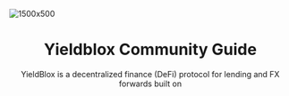 
![1500x500](https://user-images.githubusercontent.com/45983304/146980943-32c1661b-5247-470e-8eb4-3cdc8cf2aadb.jpg)


<h1 align="center"> Yieldblox Community Guide </h1>
<p align="center">YieldBlox is a decentralized finance (DeFi) protocol for lending and FX forwards built on  </p>




